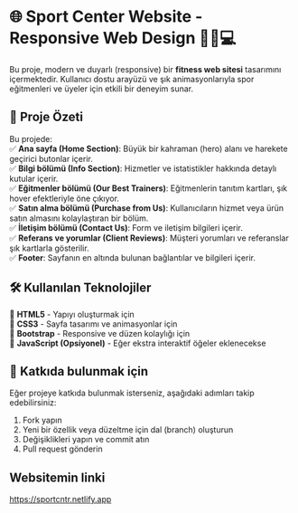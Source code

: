 # 🌐 Sport Center Website - Responsive Web Design 🏋️‍♂️💻

Bu proje, modern ve duyarlı (responsive) bir **fitness web sitesi** tasarımını içermektedir. Kullanıcı dostu arayüzü ve şık animasyonlarıyla spor eğitmenleri ve üyeler için etkili bir deneyim sunar.  

## 🚀 Proje Özeti  

Bu projede:  
✅ **Ana sayfa (Home Section)**: Büyük bir kahraman (hero) alanı ve harekete geçirici butonlar içerir.  
✅ **Bilgi bölümü (Info Section)**: Hizmetler ve istatistikler hakkında detaylı kutular içerir.  
✅ **Eğitmenler bölümü (Our Best Trainers)**: Eğitmenlerin tanıtım kartları, şık hover efektleriyle öne çıkıyor.  
✅ **Satın alma bölümü (Purchase from Us)**: Kullanıcıların hizmet veya ürün satın almasını kolaylaştıran bir bölüm.  
✅ **İletişim bölümü (Contact Us)**: Form ve iletişim bilgileri içerir.  
✅ **Referans ve yorumlar (Client Reviews)**: Müşteri yorumları ve referanslar şık kartlarla gösterilir.  
✅ **Footer**: Sayfanın en altında bulunan bağlantılar ve bilgileri içerir.  

## 🛠 Kullanılan Teknolojiler  

🔹 **HTML5** - Yapıyı oluşturmak için  
🔹 **CSS3** - Sayfa tasarımı ve animasyonlar için  
🔹 **Bootstrap** - Responsive ve düzen kolaylığı için  
🔹 **JavaScript (Opsiyonel)** - Eğer ekstra interaktif öğeler eklenecekse  

## 🚀 Katkıda bulunmak için  

Eğer projeye katkıda bulunmak isterseniz, aşağıdaki adımları takip edebilirsiniz:

1. Fork yapın
2. Yeni bir özellik veya düzeltme için dal (branch) oluşturun
3. Değişiklikleri yapın ve commit atın
4. Pull request gönderin

## Websitemin linki
https://sportcntr.netlify.app
